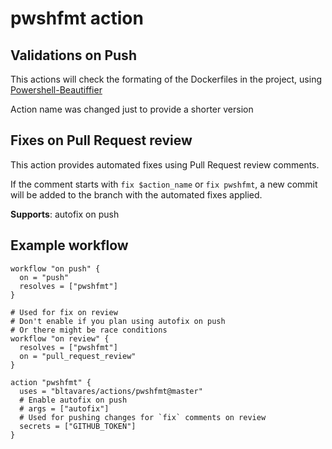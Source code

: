 # pwshfmt action

## Validations on Push

This actions will check the formating of the Dockerfiles in the project, using
[Powershell-Beautiffier](https://github.com/DTW-DanWard/PowerShell-Beautifier)

Action name was changed just to provide a shorter version

## Fixes on Pull Request review

This action provides automated fixes using Pull Request review comments.

If the comment starts with `fix $action_name` or `fix pwshfmt`, a new commit
will be added to the branch with the automated fixes applied.

**Supports**: autofix on push

## Example workflow

```hcl
workflow "on push" {
  on = "push"
  resolves = ["pwshfmt"]
}

# Used for fix on review
# Don't enable if you plan using autofix on push
# Or there might be race conditions
workflow "on review" {
  resolves = ["pwshfmt"]
  on = "pull_request_review"
}

action "pwshfmt" {
  uses = "bltavares/actions/pwshfmt@master"
  # Enable autofix on push
  # args = ["autofix"]
  # Used for pushing changes for `fix` comments on review
  secrets = ["GITHUB_TOKEN"]
}
```
